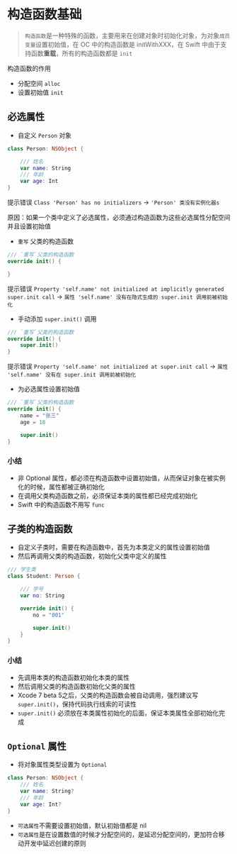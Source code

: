 # 构造函数基础

> `构造函数`是一种特殊的函数，主要用来在创建对象时初始化对象，为对象`成员变量`设置初始值，在 OC 中的构造函数是 initWithXXX，在 Swift 中由于支持函数**重载**，所有的构造函数都是 `init`

构造函数的作用

* 分配空间 `alloc`
* 设置初始值 `init`

## 必选属性

* 自定义 `Person` 对象

```swift
class Person: NSObject {

    /// 姓名
    var name: String
    /// 年龄
    var age: Int
}
```

提示错误 `Class 'Person' has no initializers` -&gt; `'Person' 类没有实例化器s`

原因：如果一个类中定义了必选属性，必须通过构造函数为这些必选属性分配空间并且设置初始值

* `重写` 父类的构造函数

```swift
/// `重写`父类的构造函数
override init() {

}
```

提示错误 `Property 'self.name' not initialized at implicitly generated super.init call` -&gt; `属性 'self.name' 没有在隐式生成的 super.init 调用前被初始化`

* 手动添加 `super.init()` 调用

```swift
/// `重写`父类的构造函数
override init() {
    super.init()
}
```

提示错误 `Property 'self.name' not initialized at super.init call` -&gt; `属性 'self.name' 没有在 super.init 调用前被初始化`

* 为必选属性设置初始值

```swift
/// `重写`父类的构造函数
override init() {
    name = "张三"
    age = 18

    super.init()
}
```

### 小结

* 非 Optional 属性，都必须在构造函数中设置初始值，从而保证对象在被实例化的时候，属性都被正确初始化
* 在调用父类构造函数之前，必须保证本类的属性都已经完成初始化
* Swift 中的构造函数不用写 `func`

## 子类的构造函数

* 自定义子类时，需要在构造函数中，首先为本类定义的属性设置初始值
* 然后再调用父类的构造函数，初始化父类中定义的属性

```swift
/// 学生类
class Student: Person {

    /// 学号
    var no: String

    override init() {
        no = "001"

        super.init()
    }
}
```

### 小结

* 先调用本类的构造函数初始化本类的属性
* 然后调用父类的构造函数初始化父类的属性
* Xcode 7 beta 5之后，父类的构造函数会被自动调用，强烈建议写 `super.init()`，保持代码执行线索的可读性
* `super.init()` 必须放在本类属性初始化的后面，保证本类属性全部初始化完成

## `Optional` 属性

* 将对象属性类型设置为 `Optional`

```swift
class Person: NSObject {
    /// 姓名
    var name: String?
    /// 年龄
    var age: Int?
}
```

* `可选属性`不需要设置初始值，默认初始值都是 nil
* `可选属性`是在设置数值的时候才分配空间的，是延迟分配空间的，更加符合移动开发中延迟创建的原则




